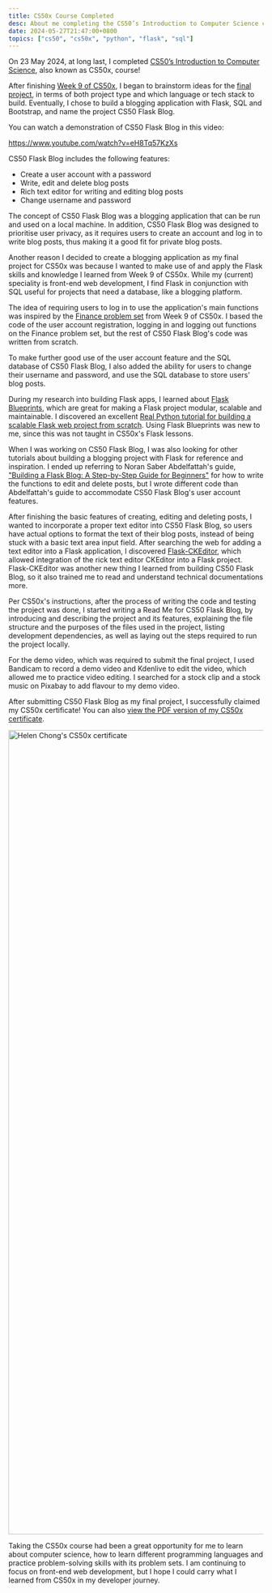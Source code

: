 ```yaml
---
title: CS50x Course Completed
desc: About me completing the CS50’s Introduction to Computer Science course.
date: 2024-05-27T21:47:00+0800
topics: ["cs50", "cs50x", "python", "flask", "sql"]
---
```


On 23 May 2024, at long last, I completed [CS50’s Introduction to Computer Science](https://cs50.harvard.edu/x/2024/), also known as CS50x, course!

After finishing [Week 9 of CS50x](2024-04-15-cs50x-week-9-completed.md), I began to brainstorm ideas for the [final project](https://cs50.harvard.edu/x/2024/project/), in terms of both project type and which language or tech stack to build. Eventually, I chose to build a blogging application with Flask, SQL and Bootstrap, and name the project CS50 Flask Blog.

You can watch a demonstration of CS50 Flask Blog in this video:

https://www.youtube.com/watch?v=eH8Tq57KzXs

CS50 Flask Blog includes the following features:
- Create a user account with a password
- Write, edit and delete blog posts
- Rich text editor for writing and editing blog posts
- Change username and password

The concept of CS50 Flask Blog was a blogging application that can be run and used on a local machine. In addition, CS50 Flask Blog was designed to prioritise user privacy, as it requires users to create an account and log in to write blog posts, thus making it a good fit for private blog posts.

Another reason I decided to create a blogging application as my final project for CS50x was because I wanted to make use of and apply the Flask skills and knowledge I learned from Week 9 of CS50x. While my (current) speciality is front-end web development, I find Flask in conjunction with SQL useful for projects that need a database, like a blogging platform.

The idea of requiring users to log in to use the application's main functions was inspired by the [Finance problem set](https://cs50.harvard.edu/x/2024/psets/9/finance/) from Week 9 of CS50x. I based the code of the user account registration, logging in and logging out functions on the Finance problem set, but the rest of CS50 Flask Blog's code was written from scratch.

To make further good use of the user account feature and the SQL database of CS50 Flask Blog, I also added the ability for users to change their username and password, and use the SQL database to store users' blog posts.

During my research into building Flask apps, I learned about [Flask Blueprints](https://flask.palletsprojects.com/en/2.3.x/blueprints/), which are great for making a Flask project modular, scalable and maintainable. I discovered an excellent [Real Python tutorial for building a scalable Flask web project from scratch](https://realpython.com/flask-project/). Using Flask Blueprints was new to me, since this was not taught in CS50x's Flask lessons.

When I was working on CS50 Flask Blog, I was also looking for other tutorials about building a blogging project with Flask for reference and inspiration. I ended up referring to Noran Saber Abdelfattah's guide, ["Building a Flask Blog: A Step-by-Step Guide for Beginners"](https://medium.com/@noransaber685/building-a-flask-blog-a-step-by-step-guide-for-beginners-8bffe925cd0e) for how to write the functions to edit and delete posts, but I wrote different code than Abdelfattah's guide to accommodate CS50 Flask Blog's user account features.

After finishing the basic features of creating, editing and deleting posts, I wanted to incorporate a proper text editor into CS50 Flask Blog, so users have actual options to format the text of their blog posts, instead of being stuck with a basic text area input field. After searching the web for adding a text editor into a Flask application, I discovered [Flask-CKEditor](https://flask-ckeditor.readthedocs.io/en/latest/index.html), which allowed integration of the rick text editor CKEditor into a Flask project. Flask-CKEditor was another new thing I learned from building CS50 Flask Blog, so it also trained me to read and understand technical documentations more.

Per CS50x's instructions, after the process of writing the code and testing the project was done, I started writing a Read Me for CS50 Flask Blog, by introducing and describing the project and its features, explaining the file structure and the purposes of the files used in the project, listing development dependencies, as well as laying out the steps required to run the project locally.

For the demo video, which was required to submit the final project, I used Bandicam to record a demo video and Kdenlive to edit the video, which allowed me to practice video editing. I searched for a stock clip and a stock music on Pixabay to add flavour to my demo video.

After submitting CS50 Flask Blog as my final project, I successfully claimed my CS50x certificate! You can also [view the PDF version of my CS50x certificate](https://cs50.harvard.edu/certificates/8cb0f5a4-4107-4df6-8abc-cfab3a437367).

<img src="{{ src 'CS50x-certificate_bercpp.avif' }}" srcset="{{ srcset 'CS50x-certificate_bercpp.avif', [260, 649, 980, 1320, 1580, 1830, 2048] }}" sizes="(min-width: 1020px) calc(54.9vw - 67px), calc(96.57vw - 30px)" alt="Helen Chong's CS50x certificate" width="2746" height="1588" loading="lazy">

Taking the CS50x course had been a great opportunity for me to learn about computer science, how to learn different programming languages and practice problem-solving skills with its problem sets. I am continuing to focus on front-end web development, but I hope I could carry what I learned from CS50x in my developer journey.
